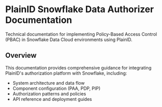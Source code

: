 # PlainID Snowflake Data Authorizer Documentation

Technical documentation for implementing Policy-Based Access Control (PBAC) in Snowflake Data Cloud environments using PlainID.

## Overview

This documentation provides comprehensive guidance for integrating PlainID's authorization platform with Snowflake, including:
- System architecture and data flow
- Component configuration (PAA, PDP, PIP)
- Authorization patterns and policies
- API reference and deployment guides
